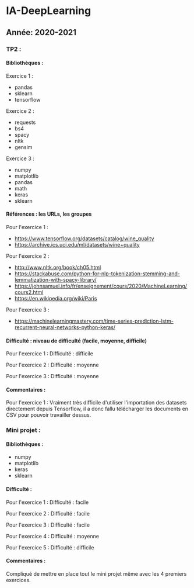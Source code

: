 # IA-DeepLearning
## Année: 2020-2021

### TP2 : 

#### Bibliothèques :

Exercice 1 : 
- pandas
- sklearn
- tensorflow

Exercice 2 :
- requests
- bs4
- spacy
- nltk
- gensim

Exercice 3 :
- numpy
- matplotlib
- pandas
- math
- keras
- sklearn

#### Références : les URLs, les groupes

Pour l'exercice 1 :
- https://www.tensorflow.org/datasets/catalog/wine_quality
- https://archive.ics.uci.edu/ml/datasets/wine+quality

Pour l'exercice 2 : 
- http://www.nltk.org/book/ch05.html
- https://stackabuse.com/python-for-nlp-tokenization-stemming-and-lemmatization-with-spacy-library/
- https://johnsamuel.info/fr/enseignement/cours/2020/MachineLearning/cours2.html
- https://en.wikipedia.org/wiki/Paris

Pour l'exercice 3 :
- https://machinelearningmastery.com/time-series-prediction-lstm-recurrent-neural-networks-python-keras/


#### Difficulté : niveau de difficulté (facile, moyenne, difficile)

Pour l'exercice 1 :
Difficulté : difficile

Pour l'exercice 2 :
Difficulté : moyenne

Pour l'exercice 3 :
Difficulté : moyenne

#### Commentaires :

Pour l'exercice 1 :
Vraiment très difficile d'utiliser l'importation des datasets directement depuis Tensorflow, il a donc fallu télécharger les documents en CSV pour pouvoir travailler dessus.

### Mini projet :

#### Bibliothèques :

- numpy
- matplotlib
- keras
- sklearn

#### Difficulté :

Pour l'exercice 1 :
Difficulté : facile

Pour l'exercice 2 :
Difficulté : facile

Pour l'exercice 3 :
Difficulté : facile

Pour l'exercice 4 : 
Difficulté : moyenne

Pour l'exercice 5 : 
Difficulté : difficile

#### Commentaires :

Compliqué de mettre en place tout le mini projet même avec les 4 premiers exercices.
